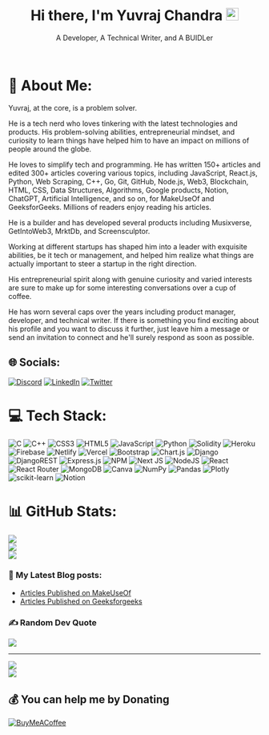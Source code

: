 <h1 align="center">Hi there, I'm Yuvraj Chandra <img src="https://media.giphy.com/media/hvRJCLFzcasrR4ia7z/giphy.gif" width="25px"></h1>  
  
<p align="center">A Developer, A Technical Writer, and A BUIDLer</p>

<br/>

# 💫 About Me:
Yuvraj, at the core, is a problem solver.<br>

He is a tech nerd who loves tinkering with the latest technologies and products. His problem-solving abilities, entrepreneurial mindset, and curiosity to learn things have helped him to have an impact on millions of people around the globe.<br>

He loves to simplify tech and programming. He has written 150+ articles and edited 300+ articles covering various topics, including JavaScript, React.js, Python, Web Scraping, C++, Go, Git, GitHub, Node.js, Web3, Blockchain, HTML, CSS, Data Structures, Algorithms, Google products, Notion, ChatGPT, Artificial Intelligence, and so on, for MakeUseOf and GeeksforGeeks. Millions of readers enjoy reading his articles.<br>

He is a builder and has developed several products including Musixverse, GetIntoWeb3, MrktDb, and Screensculptor.<br>

Working at different startups has shaped him into a leader with exquisite abilities, be it tech or management, and helped him realize what things are actually important to steer a startup in the right direction.<br>

His entrepreneurial spirit along with genuine curiosity and varied interests are sure to make up for some interesting conversations over a cup of coffee.<br>

He has worn several caps over the years including product manager, developer, and technical writer. If there is something you find exciting about his profile and you want to discuss it further, just leave him a message or send an invitation to connect and he'll surely respond as soon as possible.<br>


## 🌐 Socials:
[![Discord](https://img.shields.io/badge/Discord-%237289DA.svg?logo=discord&logoColor=white)](htttps://discord.gg/rXKb7rCqjG) [![LinkedIn](https://img.shields.io/badge/LinkedIn-%230077B5.svg?logo=linkedin&logoColor=white)](https://linkedin.com/in/yuvrajchandra) [![Twitter](https://img.shields.io/badge/Twitter-%231DA1F2.svg?logo=Twitter&logoColor=white)](https://twitter.com/YuvrajChandra21) 

# 💻 Tech Stack:
![C](https://img.shields.io/badge/c-%2300599C.svg?style=flat&logo=c&logoColor=white) ![C++](https://img.shields.io/badge/c++-%2300599C.svg?style=flat&logo=c%2B%2B&logoColor=white) ![CSS3](https://img.shields.io/badge/css3-%231572B6.svg?style=flat&logo=css3&logoColor=white) ![HTML5](https://img.shields.io/badge/html5-%23E34F26.svg?style=flat&logo=html5&logoColor=white) ![JavaScript](https://img.shields.io/badge/javascript-%23323330.svg?style=flat&logo=javascript&logoColor=%23F7DF1E) ![Python](https://img.shields.io/badge/python-3670A0?style=flat&logo=python&logoColor=ffdd54) ![Solidity](https://img.shields.io/badge/Solidity-%23363636.svg?style=flat&logo=solidity&logoColor=white) ![Heroku](https://img.shields.io/badge/heroku-%23430098.svg?style=flat&logo=heroku&logoColor=white) ![Firebase](https://img.shields.io/badge/firebase-%23039BE5.svg?style=flat&logo=firebase) ![Netlify](https://img.shields.io/badge/netlify-%23000000.svg?style=flat&logo=netlify&logoColor=#00C7B7) ![Vercel](https://img.shields.io/badge/vercel-%23000000.svg?style=flat&logo=vercel&logoColor=white) ![Bootstrap](https://img.shields.io/badge/bootstrap-%23563D7C.svg?style=flat&logo=bootstrap&logoColor=white) ![Chart.js](https://img.shields.io/badge/chart.js-F5788D.svg?style=flat&logo=chart.js&logoColor=white) ![Django](https://img.shields.io/badge/django-%23092E20.svg?style=flat&logo=django&logoColor=white) ![DjangoREST](https://img.shields.io/badge/DJANGO-REST-ff1709?style=flat&logo=django&logoColor=white&color=ff1709&labelColor=gray) ![Express.js](https://img.shields.io/badge/express.js-%23404d59.svg?style=flat&logo=express&logoColor=%2361DAFB) ![NPM](https://img.shields.io/badge/NPM-%23000000.svg?style=flat&logo=npm&logoColor=white) ![Next JS](https://img.shields.io/badge/Next-black?style=flat&logo=next.js&logoColor=white) ![NodeJS](https://img.shields.io/badge/node.js-6DA55F?style=flat&logo=node.js&logoColor=white) ![React](https://img.shields.io/badge/react-%2320232a.svg?style=flat&logo=react&logoColor=%2361DAFB) ![React Router](https://img.shields.io/badge/React_Router-CA4245?style=flat&logo=react-router&logoColor=white) ![MongoDB](https://img.shields.io/badge/MongoDB-%234ea94b.svg?style=flat&logo=mongodb&logoColor=white) ![Canva](https://img.shields.io/badge/Canva-%2300C4CC.svg?style=flat&logo=Canva&logoColor=white) ![NumPy](https://img.shields.io/badge/numpy-%23013243.svg?style=flat&logo=numpy&logoColor=white) ![Pandas](https://img.shields.io/badge/pandas-%23150458.svg?style=flat&logo=pandas&logoColor=white) ![Plotly](https://img.shields.io/badge/Plotly-%233F4F75.svg?style=flat&logo=plotly&logoColor=white) ![scikit-learn](https://img.shields.io/badge/scikit--learn-%23F7931E.svg?style=flat&logo=scikit-learn&logoColor=white) ![Notion](https://img.shields.io/badge/Notion-%23000000.svg?style=flat&logo=notion&logoColor=white)
# 📊 GitHub Stats:
![](https://github-readme-stats.vercel.app/api?username=Yuvrajchandra&theme=dark&hide_border=false&include_all_commits=false&count_private=true)<br/>
![](https://github-readme-streak-stats.herokuapp.com/?user=Yuvrajchandra&theme=dark&hide_border=false)<br/>
![](https://github-readme-stats.vercel.app/api/top-langs/?username=Yuvrajchandra&theme=dark&hide_border=false&include_all_commits=false&count_private=true&layout=compact)

### 📕 My Latest Blog posts:
- [Articles Published on MakeUseOf](https://www.makeuseof.com/author/yuvraj-chandra/)
- [Articles Published on Geeksforgeeks](https://auth.geeksforgeeks.org/user/yuvraj_chandra/articles)

### ✍️ Random Dev Quote
![](https://quotes-github-readme.vercel.app/api?type=horizontal&theme=radical)

---

![](https://komarev.com/ghpvc/?username=Yuvrajchandra)  
![](https://hit.yhype.me/github/profile?user_id=53931942)

  ## 💰 You can help me by Donating
  [![BuyMeACoffee](https://img.shields.io/badge/Buy%20Me%20a%20Coffee-ffdd00?style=for-the-badge&logo=buy-me-a-coffee&logoColor=black)](https://buymeacoffee.com/yuvrajchandra) 

  <!-- Proudly created with GPRM ( https://gprm.itsvg.in ) -->
  
